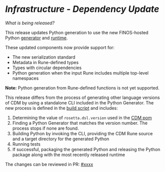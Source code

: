 # _Infrastructure - Dependency Update_

_What is being released?_

This release updates Python generation to use the new FINOS-hosted Python [generator](https://github.com/finos/rune-python-generator) and [runtime](https://github.com/finos/rune-python-runtime).

These updated components now provide support for:

- The new serialization standard
- Metadata in Rune-defined types
- Types with circular dependencies
- Python generation when the input Rune includes multiple top-level namespaces

**Note:** Python generation from Rune-defined functions is not yet supported.

This release differs from the process of generating other language versions of CDM by using a standalone CLI included in the Python Generator. The new process is defined in the [build script](./rosetta-source/src/main/resources/build-resources/python/build-cdm-python.sh) and includes:

1. Determining the value of `rosetta.dsl.version` used in the [CDM pom](./pom.xml)
2. Finding a Python Generator that matches the version number.  The process stops if none are found.
3. Building Python by invoking the CLI, providing the CDM Rune source and a target directory for the generated Python
4. Running tests
5. If successful, packaging the generated Python and releasing the Python package along with the most recently released runtime

The changes can be reviewed in PR: [#xxxx](https://github.com/finos/common-domain-model/pull/xxxx)
